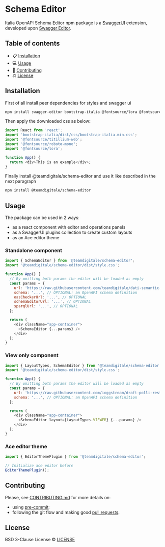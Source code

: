 # Schema Editor

Italia OpenAPI Schema Editor npm package is a [SwaggerUI](https://github.com/swagger-api/swagger-ui) extension, developed upon [Swagger Editor](https://github.com/swagger-api/swagger-editor).

## Table of contents

- 📋 [Installation](#installation)
- 💻 [Usage](#usage)
- 📝 [Contributing](#contributing)
- ⚖️ [License](#license)

## Installation

First of all install peer dependencies for styles and swagger ui

```bash
npm install swagger-editor bootstrap-italia @fontsource/lora @fontsource/roboto-mono @fontsource/titillium-web
```

Then apply the downloaded css as below:

```js
import React from 'react';
import 'bootstrap-italia/dist/css/bootstrap-italia.min.css';
import '@fontsource/titillium-web';
import '@fontsource/roboto-mono';
import '@fontsource/lora';

function App() {
  return <div>This is an example</div>;
}
```

Finally install @teamdigitale/schema-editor and use it like described in the next paragraph

```bash
npm install @teamdigitale/schema-editor
```

## Usage

The package can be used in 2 ways:

- as a react component with editor and operations panels
- as a SwaggerUI plugins collection to create custom layouts
- as an Ace editor theme

### Standalone component

```js
import { SchemaEditor } from '@teamdigitale/schema-editor';
import '@teamdigitale/schema-editor/dist/style.css';

function App() {
  // By omitting both params the editor will be loaded as empty
  const params = {
    url: 'https://raw.githubusercontent.com/teamdigitale/dati-semantic-schema-editor/refs/heads/main/apps/example/public/schemas/pratica-rendita.oas3.yaml', // OPTIONAL: an OpenAPI file url
    schema: '...', // OPTIONAL: an OpenAPI schema definition
    oasCheckerUrl: '...', // OPTIONAL
    schemaEditorUrl: '...', // OPTIONAL
    sparqlUrl: '...', // OPTIONAL
  };

  return (
    <div className="app-container">
      <SchemaEditor {...params} />
    </div>
  );
}
```

### View only component

```js
import { LayoutTypes, SchemaEditor } from '@teamdigitale/schema-editor';
import '@teamdigitale/schema-editor/dist/style.css';

function App() {
  // By omitting both params the editor will be loaded as empty
  const params = {
    url: 'https://raw.githubusercontent.com/ioggstream/draft-polli-restapi-ld-keywords/refs/heads/main/tests/test-context.oas3.yaml', // OPTIONAL: an OpenAPI file url
    schema: '...', // OPTIONAL: an OpenAPI schema definition
  };

  return (
    <div className="app-container">
      <SchemaEditor layout={LayoutTypes.VIEWER} {...params} />
    </div>
  );
}
```

### Ace editor theme

```js
import { EditorThemePlugin } from '@teamdigitale/schema-editor';

// Initialize ace editor before
EditorThemePlugin();
```

## Contributing

Please, see [CONTRIBUTING.md](CONTRIBUTING.md) for more details on:

- using [pre-commit](CONTRIBUTING.md#pre-commit);
- following the git flow and making good [pull requests](CONTRIBUTING.md#making-a-pr).

## License

BSD 3-Clause License © [LICENSE](LICENSE)
